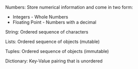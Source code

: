 Numbers: Store numerical information and come in two form:
- Integers - Whole Numbers
- Floating Point - Numbers with a decimal

String: Ordered sequence of characters

Lists: Ordered sequence of objects (mutable)

Tuples: Ordered sequence of objects (immutable)

Dictionary: Key-Value pairing that is unordered